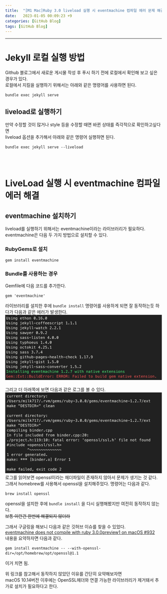 ```yaml
---
title:  "[M1 Mac]Ruby 3.0 liveload 실행 시 eventmachine 컴파일 에러 문제 해결하기"
date:   2023-01-05 00:09:23 +9
categories: [GitHub Blog]
tags: [GitHub Blog]
---
```

---

# Jekyll 로컬 실행 방법
Github 블로그에서 새로운 게시물 작성 후 푸시 하기 전에 로컬에서 확인해 보고 싶은 경우가 있다.  
로컬에서 지킬을 실행하기 위해서는 아래와 같은 명령어를 사용하면 된다.
```shell
bundle exec jekyll serve
```
## liveload로 실행하기
만약 수정할 것이 많거나 style 등을 수정할 때면 바뀐 상태를 즉각적으로 확인하고싶다면  
liveload 옵션을 추가해서 아래와 같은 명령어 실행하면 된다.
```shell
bundle exec jekyll serve --liveload
```

<br/><br/>

# LiveLoad 실행 시 eventmachine 컴파일 에러 해결
## eventmachine 설치하기
liveload를 실행하기 위해서는 eventmachine이라는 라이브러리가 필요하다.
eventmachine은 다음 두 가지 방법으로 설치할 수 있다.
### RubyGems로 설치
```shell
gem install eventmachine
```
### Bundle를 사용하는 경우
Gemfile에 다음 코드를 추가한다.
```shell
gem 'eventmachine'
```

라이브러리를 설치한 후에 `bundle install` 명령어를 사용하게 되면 잘 동작하는듯 하다가 다음과 같은 에러가 발생한다.
![img.png](/assets/img/2023-01-04-M1-Mac-Ruby3-eventmachine-es/img.png)  
<br/>
그리고 더 아래쪽에 보면 다음과 같은 로그를 볼 수 있다.
![img.png](/assets/img/2023-01-04-M1-Mac-Ruby3-eventmachine-es/img2.png)  
로그를 읽어보면 openssl이라는 헤더파일이 존재하지 않아서 문제가 생기는 것 같다.  
그래서 homebrew를 사용해서 openssl을 설치해주었다. 명령어는 다음과 같다.
```shell
brew install openssl
```
openssl을 설치한 후에 `bundle install` 을 다시 실행해봤지만 여전히 동작하지 않는다.  
~~보통 이런건 한번에 해결되지 않더라~~  

그래서 구글링을 해보니 다음과 같은 깃허브 이슈를 찾을 수 있었다.  
[eventmachine does not compile with ruby 3.0.0preview1 on macOS #932](https://github.com/eventmachine/eventmachine/issues/932)  
내용을 요약하자면 다음과 같다.
```shell
gem install eventmachine -- --with-openssl-dir=/opt/homebrew/opt/openssl@1.1
```
이거 치면 됨.  

위 링크를 참고해서 동작하지 않았던 이유를 간단히 요약해보자면  
macOS 10.14버전 이후에는 OpenSSL헤더와 연결 가능한 라이브러리가 제거돼서 추가로 설치가 필요하다고 한다.

